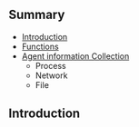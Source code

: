 ## Summary
 - [Introduction](#introduction)
 - [Functions](#functions)
 - [Agent information Collection](#information)
   - Process
   - Network
   - File

## Introduction
